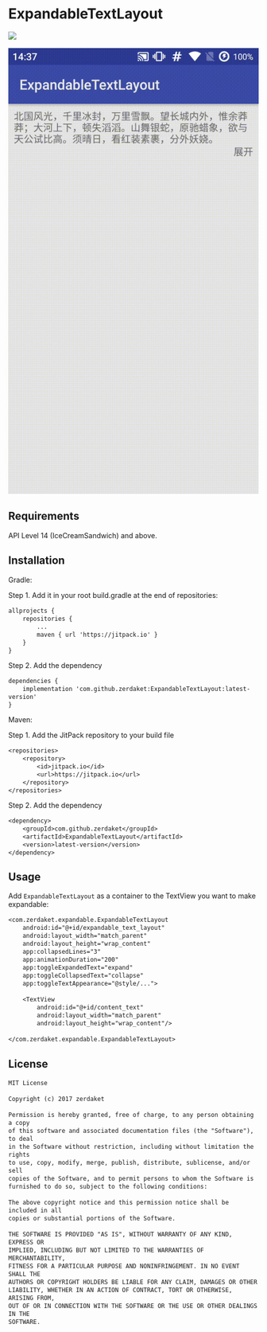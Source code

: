 # ExpandableTextLayout

[![](https://jitpack.io/v/zerdaket/ExpandableTextLayout.svg)](https://jitpack.io/#zerdaket/ExpandableTextLayout)


![preview](image/2017-12-14-14-37-23.gif)


## Requirements

API Level 14 (IceCreamSandwich) and above.

## Installation

Gradle:

Step 1. Add it in your root build.gradle at the end of repositories:
```
allprojects {
	repositories {
		...
		maven { url 'https://jitpack.io' }
	}
}
```
Step 2. Add the dependency

```
dependencies {
	implementation 'com.github.zerdaket:ExpandableTextLayout:latest-version'
}

```
Maven:

Step 1. Add the JitPack repository to your build file
```
<repositories>
	<repository>
		<id>jitpack.io</id>
		<url>https://jitpack.io</url>
	</repository>
</repositories>
```
Step 2. Add the dependency
```
<dependency>
	<groupId>com.github.zerdaket</groupId>
	<artifactId>ExpandableTextLayout</artifactId>
	<version>latest-version</version>
</dependency>

```
## Usage

Add `ExpandableTextLayout` as a container to the TextView you want to make expandable:
```
<com.zerdaket.expandable.ExpandableTextLayout
	android:id="@+id/expandable_text_layout"
	android:layout_width="match_parent"
	android:layout_height="wrap_content"
	app:collapsedLines="3"
	app:animationDuration="200"
	app:toggleExpandedText="expand"
	app:toggleCollapsedText="collapse"
	app:toggleTextAppearance="@style/...">

	<TextView
		android:id="@+id/content_text"
  		android:layout_width="match_parent"
  		android:layout_height="wrap_content"/>

</com.zerdaket.expandable.ExpandableTextLayout>
```

## License

```
MIT License

Copyright (c) 2017 zerdaket

Permission is hereby granted, free of charge, to any person obtaining a copy
of this software and associated documentation files (the "Software"), to deal
in the Software without restriction, including without limitation the rights
to use, copy, modify, merge, publish, distribute, sublicense, and/or sell
copies of the Software, and to permit persons to whom the Software is
furnished to do so, subject to the following conditions:

The above copyright notice and this permission notice shall be included in all
copies or substantial portions of the Software.

THE SOFTWARE IS PROVIDED "AS IS", WITHOUT WARRANTY OF ANY KIND, EXPRESS OR
IMPLIED, INCLUDING BUT NOT LIMITED TO THE WARRANTIES OF MERCHANTABILITY,
FITNESS FOR A PARTICULAR PURPOSE AND NONINFRINGEMENT. IN NO EVENT SHALL THE
AUTHORS OR COPYRIGHT HOLDERS BE LIABLE FOR ANY CLAIM, DAMAGES OR OTHER
LIABILITY, WHETHER IN AN ACTION OF CONTRACT, TORT OR OTHERWISE, ARISING FROM,
OUT OF OR IN CONNECTION WITH THE SOFTWARE OR THE USE OR OTHER DEALINGS IN THE
SOFTWARE.
```